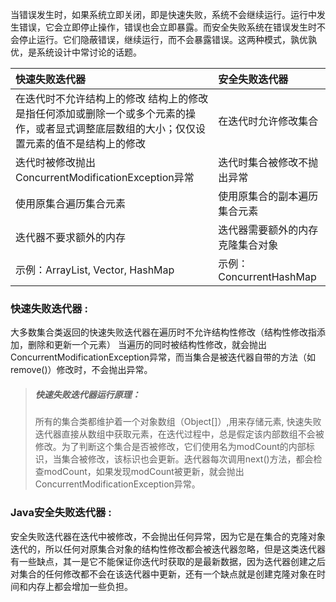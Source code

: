 当错误发生时，如果系统立即关闭，即是快速失败，系统不会继续运行。运行中发生错误，它会立即停止操作，错误也会立即暴露。而安全失败系统在错误发生时不会停止运行。它们隐蔽错误，继续运行，而不会暴露错误。这两种模式，孰优孰优，是系统设计中常讨论的话题。

| **快速失败迭代器** | **安全失败迭代器** |
| :--- | :--- |
| 在迭代时不允许结构上的修改                                                   结构上的修改是指任何添加或删除一个或多个元素的操作，或者显式调整底层数组的大小；仅仅设置元素的值不是结构上的修改 | 在迭代时允许修改集合 |
| 迭代时被修改抛出ConcurrentModificationException异常 | 迭代时集合被修改不抛出异常 |
| 使用原集合遍历集合元素 | 使用原集合的副本遍历集合元素 |
| 迭代器不要求额外的内存 | 迭代器需要额外的内存克隆集合对象 |
| 示例：ArrayList, Vector, HashMap | 示例：ConcurrentHashMap |



### 快速失败迭代器 :

大多数集合类返回的快速失败迭代器在遍历时不允许结构性修改（结构性修改指添加，删除和更新一个元素） 当遍历的同时被结构性修改，就会抛出ConcurrentModificationException异常，而当集合是被迭代器自带的方法（如remove\(\)）修改时，不会抛出异常。

> ##### 快速失败迭代器运行原理：
>
> 所有的集合类都维护着一个对象数组（Object\[\]）,用来存储元素, 快速失败迭代器直接从数组中获取元素，在迭代过程中，总是假定该内部数组不会被修改。为了判断这个集合是否被修改，它们使用名为modCount的内部标识，当集合被修改，该标识也会更新。迭代器每次调用next\(\)方法，都会检查modCount，如果发现modCount被更新，就会抛出ConcurrentModificationException异常。

### Java安全失败迭代器 :

安全失败迭代器在迭代中被修改，不会抛出任何异常，因为它是在集合的克隆对象迭代的，所以任何对原集合对象的结构性修改都会被迭代器忽略，但是这类迭代器有一些缺点，其一是它不能保证你迭代时获取的是最新数据，因为迭代器创建之后对集合的任何修改都不会在该迭代器中更新，还有一个缺点就是创建克隆对象在时间和内存上都会增加一些负担。

